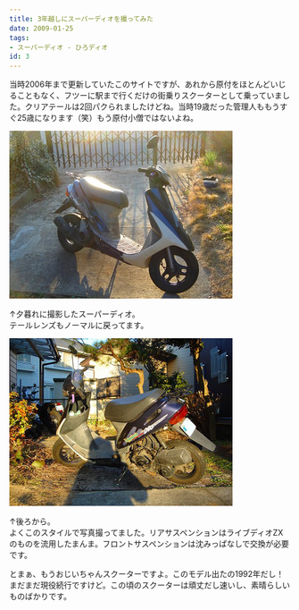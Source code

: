 ```yaml
---
title: 3年越しにスーパーディオを撮ってみた
date: 2009-01-25
tags:
- スーパーディオ - ひろディオ
id: 3
---
```



<p class="sentence spacing10">当時2006年まで更新していたこのサイトですが、あれから原付をほとんどいじることもなく、フツーに駅まで行くだけの街乗りスクーターとして乗っていました。クリアテールは2回パクられましたけどね。当時19歳だった管理人ももうすぐ25歳になります（笑）もう原付小僧ではないよね。</p>
<div class="sentence spacing"><img class="img-fluid" src="/photo/diary/2009.01.25_01.jpg" alt=""></div>
<p class="sentence spacing10">↑夕暮れに撮影したスーパーディオ。<br>テールレンズもノーマルに戻ってます。</p>
<div class="center spacing"><img class="img-fluid" src="/photo/diary/2009.01.25_02.jpg" alt=""></div>
<p class="sentence spacing10">↑後ろから。<br>よくこのスタイルで写真撮ってました。リアサスペンションはライブディオZXのものを流用したまんま。フロントサスペンションは沈みっぱなしで交換が必要です。</p>
<p class="sentence">とまぁ、もうおじいちゃんスクーターですよ。このモデル出たの1992年だし！まだまだ現役続行ですけど。この頃のスクーターは頑丈だし速いし、素晴らしいものばかりです。</p>
